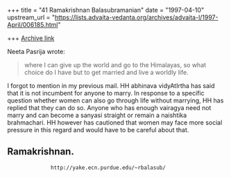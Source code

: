 +++
title = "41 Ramakrishnan Balasubramanian"
date = "1997-04-10"
upstream_url = "https://lists.advaita-vedanta.org/archives/advaita-l/1997-April/006185.html"

+++
[Archive link](https://lists.advaita-vedanta.org/archives/advaita-l/1997-April/006185.html)

Neeta Pasrija wrote:

> where I can give up the world and go to the Himalayas, so what choice do I
 have
> but to get married and live a worldly life.

I forgot to mention in my previous mail. HH abhinava vidyAtIrtha has said that
it is not incumbent for anyone to marry. In response to a specific question
whether women can also go through life without marrying, HH has replied that
they can do so. Anyone who has enough vairagya need not marry and can become a
sanyasi straight or remain a naishtika brahmachari. HH however has cautioned
that women may face more social pressure in this regard and would have to be
careful about that.

Ramakrishnan.
--
                  http://yake.ecn.purdue.edu/~rbalasub/

